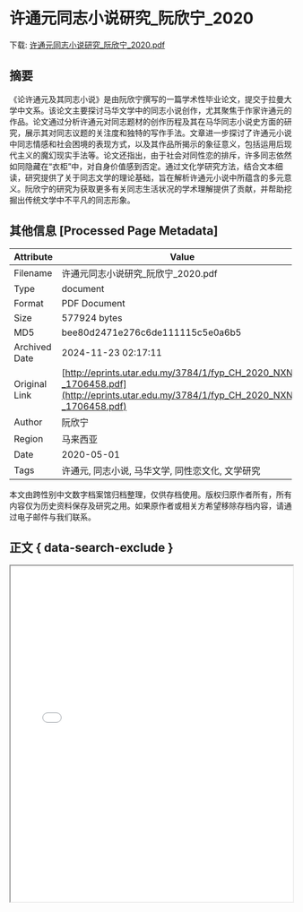 # 许通元同志小说研究_阮欣宁_2020

<!-- tcd_download_link -->
下载: <a href="../许通元同志小说研究_阮欣宁_2020.pdf" download>许通元同志小说研究_阮欣宁_2020.pdf</a>
<!-- tcd_download_link_end -->

## 摘要

<!-- tcd_abstract -->
《论许通元及其同志小说》是由阮欣宁撰写的一篇学术性毕业论文，提交于拉曼大学中文系。该论文主要探讨马华文学中的同志小说创作，尤其聚焦于作家许通元的作品。论文通过分析许通元对同志题材的创作历程及其在马华同志小说史方面的研究，展示其对同志议题的关注度和独特的写作手法。文章进一步探讨了许通元小说中同志情感和社会困境的表现方式，以及其作品所揭示的象征意义，包括运用后现代主义的魔幻现实手法等。论文还指出，由于社会对同性恋的排斥，许多同志依然如同隐藏在“衣柜”中，对自身价值感到否定。通过文化学研究方法，结合文本细读，研究提供了关于同志文学的理论基础，旨在解析许通元小说中所蕴含的多元意义。阮欣宁的研究为获取更多有关同志生活状况的学术理解提供了贡献，并帮助挖掘出传统文学中不平凡的同志形象。

<!-- tcd_abstract_end -->

## 其他信息 [Processed Page Metadata]

| Attribute       | Value                                  |
|-----------------|----------------------------------------|
| Filename        | 许通元同志小说研究_阮欣宁_2020.pdf                             |
| Type            | document                                 |
| Format          | PDF Document                               |
| Size            | 577924 bytes                           |
| MD5             | bee80d2471e276c6de111115c5e0a6b5                                  |
| Archived Date   | 2024-11-23 02:17:11                             |
| Original Link   | [http://eprints.utar.edu.my/3784/1/fyp_CH_2020_NXN_-_1706458.pdf](http://eprints.utar.edu.my/3784/1/fyp_CH_2020_NXN_-_1706458.pdf)                         |
| Author          | 阮欣宁                               |
| Region          | 马来西亚                               |
| Date            | 2020-05-01                                 |
| Tags            | 许通元, 同志小说, 马华文学, 同性恋文化, 文学研究                                 |

本文由跨性别中文数字档案馆归档整理，仅供存档使用。版权归原作者所有，所有内容仅为历史资料保存及研究之用。如果原作者或相关方希望移除存档内容，请通过电子邮件与我们联系。

## 正文 { data-search-exclude }

<!-- tcd_main_text -->
<iframe src="../许通元同志小说研究_阮欣宁_2020.pdf" width="100%" height="600px">
    <p>无法显示PDF，请下载查看。</p>
</iframe>
<!-- tcd_main_text_end -->

